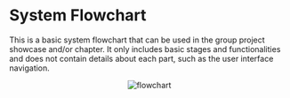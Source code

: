 # System Flowchart

This is a basic system flowchart that can be used in the group project showcase and/or chapter. It only includes basic stages and functionalities and does not contain details about each part, such as the user interface navigation.

<p align = "center">
  <img src = "https://github.com/alexandrosfloros/Ball-Maze-Solver/flowchart.png?" alt = "flowchart" />
</p>
